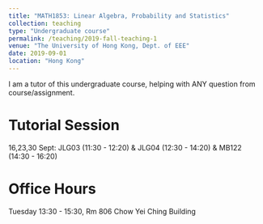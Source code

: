 ```yaml
---
title: "MATH1853: Linear Algebra, Probability and Statistics"
collection: teaching
type: "Undergraduate course"
permalink: /teaching/2019-fall-teaching-1
venue: "The University of Hong Kong, Dept. of EEE"
date: 2019-09-01
location: "Hong Kong"
---
```


I am a tutor of this undergraduate course, helping with ANY question from course/assignment.

Tutorial Session
======
16,23,30 Sept: JLG03 (11:30 - 12:20) & JLG04 (12:30 - 14:20) & MB122 (14:30 - 16:20)

Office Hours
======
Tuesday 13:30 - 15:30, Rm 806 Chow Yei Ching Building